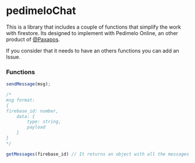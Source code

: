 # pedimeloChat
 
This is a library that includes a couple of functions that simplify the work with firestore. Its designed to implement with Pedimelo Online, an other product of [@Paxapos](https://github.com/paxapos).

If you consider that it needs to have an others functions you can add an Issue.

### Functions

```js
sendMessage(msg);

/*
msg format:
{
firebase_id: number,
    data: {
        type: string,
        payload
    }
}
*/

getMessages(firebase_id) // It returns an object with all the messages sended to an user
```
